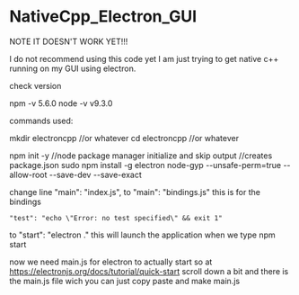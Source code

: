 # NativeCpp_Electron_GUI

NOTE IT DOESN'T WORK YET!!!


I do not recommend using this code yet I am just trying to get native c++ running on my GUI using electron.

check version

npm -v
5.6.0
node -v
v9.3.0

commands used:

mkdir electroncpp	//or whatever
cd electroncpp		//or whatever

npm init -y		//node package manager initialize and skip output
			//creates package.json
sudo npm install -g electron node-gyp --unsafe-perm=true --allow-root --save-dev --save-exact

change line
	"main": "index.js",
to
	"main": "bindings.js"
this is for the bindings

	"test": "echo \"Error: no test specified\" && exit 1"
to
	"start": "electron ."
this will launch the application when we type npm start

now we need main.js for electron to actually start
so at https://electronjs.org/docs/tutorial/quick-start
scroll down a bit and there is the main.js file wich you can just copy paste and make main.js
